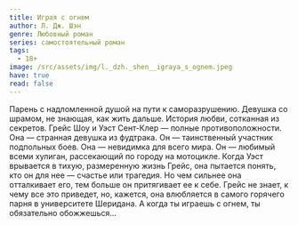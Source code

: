 ```yaml
---
title: Играя с огнем
author: Л. Дж. Шэн
genre: Любовный роман
series: самостоятельный роман
tags:
  - 18+
image: /src/assets/img/l._dzh._shen__igraya_s_ognem.jpeg
have: true
read: false
---
```

Парень с надломленной душой на пути к саморазрушению. Девушка со шрамом, не знающая, как жить дальше. История любви, сотканная из секретов. Грейс Шоу и Уэст Сент-Клер — полные противоположности. Она — странная девушка из фудтрака. Он — таинственный участник подпольных боев. Она — невидимка для всего мира. Он — любимый всеми хулиган, рассекающий по городу на мотоцикле. Когда Уэст врывается в тихую, размеренную жизнь Грейс, она пытается понять, кто он для нее — счастье или трагедия. Но чем сильнее она отталкивает его, тем больше он притягивает ее к себе. Грейс не знает, к чему все это приведет, но, кажется, она влюбляется в самого горячего парня в университете Шеридана. А когда ты играешь с огнем, ты обязательно обожжешься…
